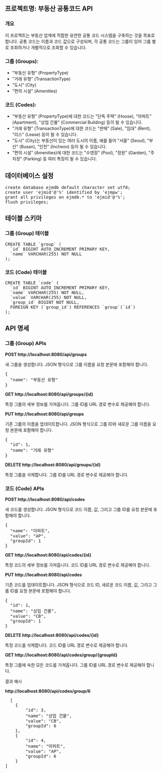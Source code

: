 <h2>프로젝트명: 부동산 공통코드 API</h2>

<h3>개요</h3>
<p>이 프로젝트는 부동산 업계에 적합한 유연한 공통 코드 시스템을 구축하는 것을 목표로 합니다. 공통 코드는 이름과 코드 값으로 구성되며, 각 공통 코드는 그룹이 있어 그룹 별로 조회하거나 개별적으로 조회할 수 있습니다.</p>

<h3>그룹 (Groups):</h3>
<ul>
<li>"부동산 유형" (PropertyType)</li>
<li>"거래 유형" (TransactionType)</li>
<li>"도시" (City)</li>
<li>"편의 시설" (Amenities)</li>
</ul>

<h3>코드 (Codes):</h3>
<ul>
<li>"부동산 유형" (PropertyType)에 대한 코드는 "단독 주택" (House), "아파트" (Apartment), "상업 건물" (Commercial Building) 등이 될 수 있습니다.</li>
<li>"거래 유형" (TransactionType)에 대한 코드는 "판매" (Sale), "임대" (Rent), "리스" (Lease) 등이 될 수 있습니다.</li>
<li>"도시" (City)는 부동산이 있는 여러 도시의 이름, 예를 들어 "서울" (Seoul), "부산" (Busan), "인천" (Incheon) 등이 될 수 있습니다.</li>
<li>"편의 시설" (Amenities)에 대한 코드는 "수영장" (Pool), "정원" (Garden), "주차장" (Parking) 등 여러 특징이 될 수 있습니다.</li>
</ul>

<h2>데이터베이스 설정</h2>
<pre>
create database ejmdb default character set utf8;
create user 'ejmid'@'%' identified by 'ejmpw';
grant all privileges on ejmdb.* to 'ejmid'@'%';
flush privileges;
</pre>

<h2>테이블 스키마</h2>
<h3>그룹 (Group) 테이블</h3>
<pre>
CREATE TABLE `group` (
  `id` BIGINT AUTO_INCREMENT PRIMARY KEY,
  `name` VARCHAR(255) NOT NULL
);
</pre>

<h3>코드 (Code) 테이블</h3>
<pre>
CREATE TABLE `code` (
  `id` BIGINT AUTO_INCREMENT PRIMARY KEY,
  `name` VARCHAR(255) NOT NULL,
  `value` VARCHAR(255) NOT NULL,
  `group_id` BIGINT NOT NULL,
  FOREIGN KEY (`group_id`) REFERENCES `group`(`id`)
);
</pre>

<h2>API 명세</h2>

<h3>그룹 (Group) APIs</h3>

<b>POST http://localhost:8080/api/groups</b> 
<p>새 그룹을 생성합니다. JSON 형식으로 그룹 이름을 요청 본문에 포함해야 합니다.</p>
<pre>
{
  "name": "부동산 유형"
}
</pre>

<b>GET http://localhost:8080/api/groups/{id}</b>
<p>특정 그룹의 세부 정보를 가져옵니다. 그룹 ID를 URL 경로 변수로 제공해야 합니다.</p>

<b>PUT http://localhost:8080/api/groups</b>
<p>기존 그룹의 이름을 업데이트합니다. JSON 형식으로 그룹 ID와 새로운 그룹 이름을 요청 본문에 포함해야 합니다.</p>
<pre>
{
  "id": 1,
  "name": "거래 유형"
}
</pre>

<b>DELETE http://localhost:8080/api/groups/{id}</b>
<p>특정 그룹을 삭제합니다. 그룹 ID를 URL 경로 변수로 제공해야 합니다.</p>

<h3>코드 (Code) APIs</h3>

<b>POST http://localhost:8080/api/codes</b>
<p>새 코드를 생성합니다. JSON 형식으로 코드 이름, 값, 그리고 그룹 ID를 요청 본문에 포함해야 합니다.</p>
<pre>
{
  "name": "아파트",
  "value": "AP",
  "groupId": 1
}
</pre>

<b>GET http://localhost:8080/api/codes/{id}</b>
<p>특정 코드의 세부 정보를 가져옵니다. 코드 ID를 URL 경로 변수로 제공해야 합니다.</p>

<b>PUT http://localhost:8080/api/codes</b>
<p>기존 코드를 업데이트합니다. JSON 형식으로 코드 ID, 새로운 코드 이름, 값, 그리고 그룹 ID를 요청 본문에 포함해야 합니다.</p>
<pre>
{
  "id": 1,
  "name": "상업 건물",
  "value": "CB",
  "groupId": 1
}
</pre>

<b>DELETE http://localhost:8080/api/codes/{id}</b>
<p>특정 코드를 삭제합니다. 코드 ID를 URL 경로 변수로 제공해야 합니다.</p>

<b>GET http://localhost:8080/api/codes/group/{groupId}</b>
<p>특정 그룹에 속한 모든 코드를 가져옵니다. 그룹 ID를 URL 경로 변수로 제공해야 합니다.</p>
<p>결과 예시<p>
  <b>http://localhost:8080/api/codes/group/6</b>
  <pre>
  [
    {
        "id": 3,
        "name": "상업 건물",
        "value": "CB",
        "groupId": 6
    },
    {
        "id": 4,
        "name": "아파트",
        "value": "AP",
        "groupId": 6
    }
]
  </pre>

